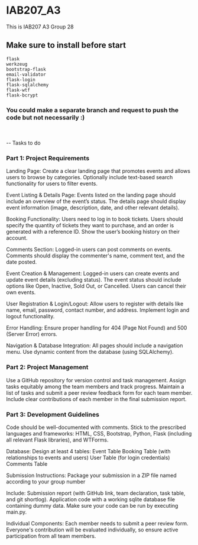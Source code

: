 # IAB207_A3
This is IAB207 A3 Group 28

## Make sure to install before start 
```
flask
werkzeug
bootstrap-flask
email-validator
flask-login
flask-sqlalchemy
flask-wtf
flask-bcrypt
```

### You could make a separate branch and request to push the code but not necessarily :)




<br></br>
-- Tasks to do
### Part 1: Project Requirements
Landing Page:
Create a clear landing page that promotes events and allows users to browse by categories.
Optionally include text-based search functionality for users to filter events.

Event Listing & Details Page:
Events listed on the landing page should include an overview of the event’s status.
The details page should display event information (image, description, date, and other relevant details).

Booking Functionality:
Users need to log in to book tickets.
Users should specify the quantity of tickets they want to purchase, and an order is generated with a reference ID.
Show the user’s booking history on their account.

Comments Section:
Logged-in users can post comments on events.
Comments should display the commenter's name, comment text, and the date posted.

Event Creation & Management:
Logged-in users can create events and update event details (excluding status).
The event status should include options like Open, Inactive, Sold Out, or Cancelled.
Users can cancel their own events.

User Registration & Login/Logout:
Allow users to register with details like name, email, password, contact number, and address.
Implement login and logout functionality.

Error Handling:
Ensure proper handling for 404 (Page Not Found) and 500 (Server Error) errors.

Navigation & Database Integration:
All pages should include a navigation menu.
Use dynamic content from the database (using SQLAlchemy).

### Part 2: Project Management
Use a GitHub repository for version control and task management. Assign tasks equitably among the team members and track progress.
Maintain a list of tasks and submit a peer review feedback form for each team member.
Include clear contributions of each member in the final submission report.

### Part 3: Development Guidelines
Code should be well-documented with comments.
Stick to the prescribed languages and frameworks: HTML, CSS, Bootstrap, Python, Flask (including all relevant Flask libraries), and WTForms.

Database:
Design at least 4 tables:
Event Table
Booking Table (with relationships to events and users)
User Table (for login credentials)
Comments Table

Submission Instructions:
Package your submission in a ZIP file named according to your group number

Include:
Submission report (with GitHub link, team declaration, task table, and git shortlog).
Application code with a working sqlite database file containing dummy data.
Make sure your code can be run by executing main.py.

Individual Components:
Each member needs to submit a peer review form.
Everyone's contribution will be evaluated individually, so ensure active participation from all team members.
